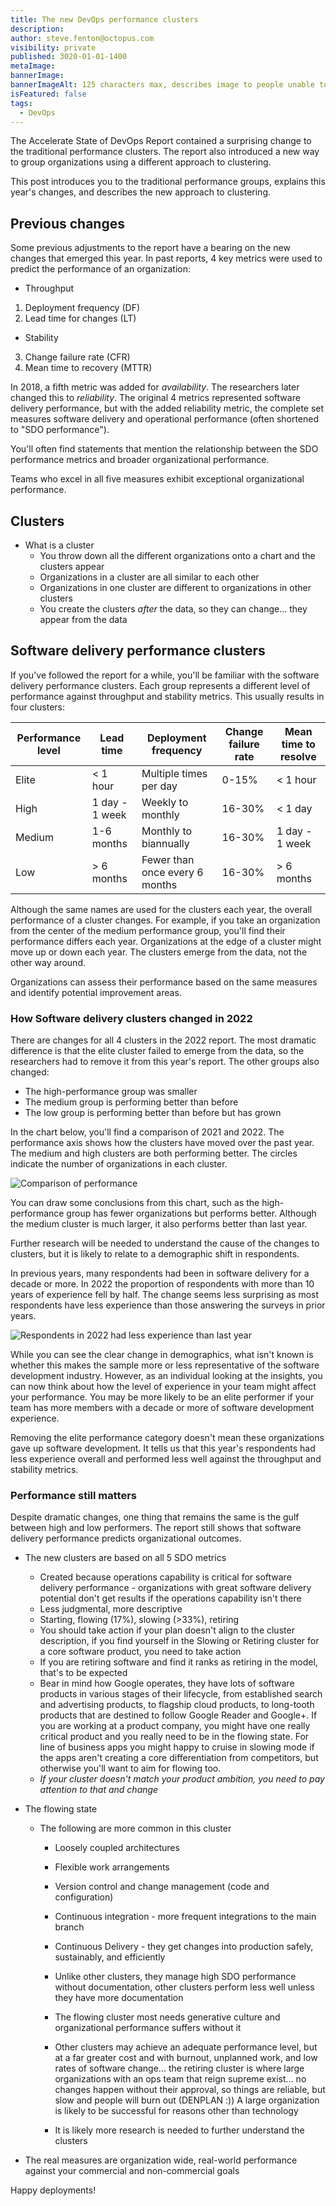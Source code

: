```yaml
---
title: The new DevOps performance clusters
description:
author: steve.fenton@octopus.com
visibility: private
published: 3020-01-01-1400
metaImage: 
bannerImage: 
bannerImageAlt: 125 characters max, describes image to people unable to see it.
isFeatured: false
tags: 
  - DevOps
---
```


The Accelerate State of DevOps Report contained a surprising change to the traditional performance clusters. The report also introduced a new way to group organizations using a different approach to clustering.

This post introduces you to the traditional performance groups, explains this year's changes, and describes the new approach to clustering.

## Previous changes

Some previous adjustments to the report have a bearing on the new changes that emerged this year. In past reports, 4 key metrics were used to predict the performance of an organization:

 - Throughput

 1. Deployment frequency (DF)
 1. Lead time for changes (LT)

 - Stability

 3. Change failure rate (CFR)
 3. Mean time to recovery (MTTR)

In 2018, a fifth metric was added for *availability*. The researchers later changed this to *reliability*. The original 4 metrics represented software delivery performance, but with the added reliability metric, the complete set measures software delivery and operational performance (often shortened to "SDO performance").

You'll often find statements that mention the relationship between the SDO performance metrics and broader organizational performance.

Teams who excel in all five measures exhibit exceptional organizational performance.

## Clusters

- What is a cluster
  - You throw down all the different organizations onto a chart and the clusters appear
  - Organizations in a cluster are all similar to each other
  - Organizations in one cluster are different to organizations in other clusters
  - You create the clusters *after* the data, so they can change... they appear from the data

## Software delivery performance clusters

If you've followed the report for a while, you'll be familiar with the software delivery performance clusters. Each group represents a different level of performance against throughput and stability metrics. This usually results in four clusters:

| Performance level | Lead time      | Deployment frequency           | Change failure rate | Mean time to resolve |
|-------------------|----------------|--------------------------------|---------------------|----------------------|
| Elite             | < 1 hour       | Multiple times per day         | 0-15%               | < 1 hour             |
| High              | 1 day - 1 week | Weekly to monthly              | 16-30%              | < 1 day              |
| Medium            | 1-6 months     | Monthly to biannually          | 16-30%              | 1 day - 1 week       |
| Low               | > 6 months     | Fewer than once every 6 months | 16-30%              | > 6 months           |

Although the same names are used for the clusters each year, the overall performance of a cluster changes. For example, if you take an organization from the center of the medium performance group, you'll find their performance differs each year. Organizations at the edge of a cluster might move up or down each year. The clusters emerge from the data, not the other way around.

Organizations can assess their performance based on the same measures and identify potential improvement areas.

### How Software delivery clusters changed in 2022

There are changes for all 4 clusters in the 2022 report. The most dramatic difference is that the elite cluster failed to emerge from the data, so the researchers had to remove it from this year's report. The other groups also changed:

- The high-performance group was smaller
- The medium group is performing better than before
- The low group is performing better than before but has grown

In the chart below, you'll find a comparison of 2021 and 2022. The performance axis shows how the clusters have moved over the past year. The medium and high clusters are both performing better. The circles indicate the number of organizations in each cluster.

![Comparison of performance](2021-2022-performance.png)

You can draw some conclusions from this chart, such as the high-performance group has fewer organizations but performs better. Although the medium cluster is much larger, it also performs better than last year.

Further research will be needed to understand the cause of the changes to clusters, but it is likely to relate to a demographic shift in respondents.

In previous years, many respondents had been in software delivery for a decade or more. In 2022 the proportion of respondents with more than 10 years of experience fell by half. The change seems less surprising as most respondents have less experience than those answering the surveys in prior years.

![Respondents in 2022 had less experience than last year](years-of-experience.png)

While you can see the clear change in demographics, what isn't known is whether this makes the sample more or less representative of the software development industry. However, as an individual looking at the insights, you can now think about how the level of experience in your team might affect your performance. You may be more likely to be an elite performer if your team has more members with a decade or more of software development experience.

Removing the elite performance category doesn't mean these organizations gave up software development. It tells us that this year's respondents had less experience overall and performed less well against the throughput and stability metrics.

### Performance still matters

Despite dramatic changes, one thing that remains the same is the gulf between high and low performers. The report still shows that software delivery performance predicts organizational outcomes.



- The new clusters are based on all 5 SDO metrics
  - Created because operations capability is critical for software delivery performance - organizations with great software delivery potential don't get results if the operations capability isn't there
  - Less judgmental, more descriptive
  - Starting, flowing (17%), slowing (>33%), retiring
  - You should take action if your plan doesn't align to the cluster description, if you find yourself in the Slowing or Retiring cluster for a core software product, you need to take action
  - If you are retiring software and find it ranks as retiring in the model, that's to be expected
  - Bear in mind how Google operates, they have lots of software products in various stages of their lifecycle, from established search and advertising products, to flagship cloud products, to long-tooth products that are destined to follow Google Reader and Google+. If you are working at a product company, you might have one really critical product and you really need to be in the flowing state. For line of business apps you might happy to cruise in slowing mode if the apps aren't creating a core differentiation from competitors, but otherwise you'll want to aim for flowing too.
  - *If your cluster doesn't match your product ambition, you need to pay attention to that and change*

- The flowing state
  - The following are more common in this cluster
    - Loosely coupled architectures
    - Flexible work arrangements
    - Version control and change management (code and configuration)
    - Continuous integration - more frequent integrations to the main branch
    - Continuous Delivery - they get changes into production safely, sustainably, and efficiently
    - Unlike other clusters, they manage high SDO performance without documentation, other clusters perform less well unless they have more documentation
    - The flowing cluster most needs generative culture and organizational performance suffers without it

    - Other clusters may achieve an adequate performance level, but at a far greater cost and with burnout, unplanned work, and low rates of software change... the retiring cluster is where large organizations with an ops team that reign supreme exist... no changes happen without their approval, so things are reliable, but slow and people will burn out (DENPLAN :)) A large organization is likely to be successful for reasons other than technology
    - It is likely more research is needed to further understand the clusters

- The real measures are organization wide, real-world performance against your commercial and non-commercial goals

Happy deployments!